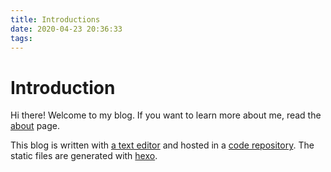 ```yaml
---
title: Introductions
date: 2020-04-23 20:36:33
tags:
---
```


# Introduction

Hi there!  Welcome to my blog.  If you want to learn more about me, read the [about](/about) page.

This blog is written with [a text editor](https://www.vim.org/) and hosted in a [code repository](https://github.com/jniles/blog).  The static files are generated with [hexo](https://hexio.io).
